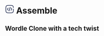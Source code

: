 <h1>
  <img src="./src/assets/logo.svg" alt="Logo" height="30"/>
  Assemble
</h1>

## Wordle Clone with a tech twist